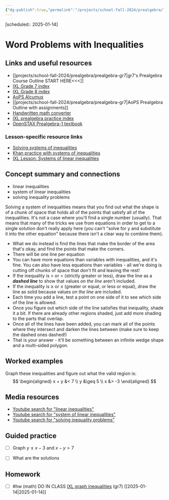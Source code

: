 ```yaml
---
{"dg-publish":true,"permalink":"/projects/school-fall-2024/prealgebra/lessons/systems-of-inequalities/"}
---
```



[scheduled:: 2025-01-14] 

#  Word Problems with Inequalities

## Links and useful resources 

- [[projects/school-fall-2024/prealgebra/prealgebra-gr7\|gr7's Prealgebra Course Outline START HERE<<<]]
- [IXL Grade 7 index](https://www.ixl.com/math/grade-7)
- [IXL Grade 8 index](https://www.ixl.com/math/grade-8)
- [AoPS Alcumus](https://artofproblemsolving.com/teacher/students)
- [[projects/school-fall-2024/prealgebra/prealgebra-gr7\|AoPS Prealgebra Outline with assignments]]
- [Handwritten math converter](https://webdemo.myscript.com/views/math/index.html#)
- [IXL prealgebra practice index](https://www.ixl.com/math/grade-7)
- [OpenSTAX Prealgebra-1 textbook](https://openstax.org/books/prealgebra-2e/pages/1-introduction)


### Lesson-specific resource links


- [Solving systems of inequalities](https://math.libretexts.org/Bookshelves/Algebra/Advanced_Algebra/03:_Solving_Linear_Systems/3.07:_Solving_Systems_of_Inequalities_with_Two_Variables) 
- [Khan practice with systems of inequalities](https://www.khanacademy.org/math/algebra/x2f8bb11595b61c86:inequalities-systems-graphs/x2f8bb11595b61c86:graphing-two-variable-inequalities/e/graphing_systems_of_inequalities_2) 
- [IXL Lesson: Systems of linear inequalities](https://www.ixl.com/math/lessons/systems-of-linear-inequalities?returnToPracticeUrl=https%3A%2F%2Fwww.ixl.com%2Fmath%2Falgebra-1%2Fsolve-systems-of-linear-inequalities-by-graphing) 

## Concept summary and connections


- linear inequalities 
- system of linear inequalities 
- solving inequality problems 

Solving a system of inequalities means that you find out what the shape is of a chunk of space that holds all of the points that satisfy all of the inequalities. It's not a case where you'll find a single number (usually). That means that many of the tricks we use from equations in order to get to a single solution don't really apply here (you can't "solve for y and substitute it into the other equation" because there isn't a clear way to combine them). 

- What we do instead is find the lines that make the border of the area that's okay, and find the points that make the corners. 
- There will be one line per equation
- You can have more equations than variables with inequalities, and it's fine. You can also have less equations than variables - all we're doing is cutting off chunks of space that don't fit and leaving the rest!
- If the inequality is $>$ or $<$ (strictly greater or less), draw the line as a ***dashed line*** to show that values *on the line* aren't included.
- If the inequality is $\geq$ or $\leq$ (greater or equal, or less or equal), draw the line as solid because values *on the line* are included.
- Each time you add a line, test a point on one side of it to see which side of the line is allowed.
- Once you figure out which side of the line satisfies that inequality, shade it a bit. If there are already other regions shaded, just add more shading to the parts that overlap.
- Once all of the lines have been added, you can mark all of the points where they intersect and darken the lines between (make sure to keep the dashed ones dashed!)
- That is your answer - it'll be something between an infinite wedge shape and a multi-sided polygon.

## Worked examples

Graph these inequalities and figure out what the valid region is:
$$
\begin{aligned}
x + y &< 7 \\
y &\geq 5 \\
x &> -3
\end{aligned}
$$



## Media resources

- [Youtube search for "linear inequalities"](https://www.youtube.com/results?search_query=linear%20inequalities)  
- [Youtube search for "system of linear inequalities"](https://www.youtube.com/results?search_query=system%20of%20linear%20inequalities)  
- [Youtube search for "solving inequality problems"](https://www.youtube.com/results?search_query=solving%20inequality%20problems)  

## Guided practice


- [ ] Graph $y \leq x - 3$   and $x - y > 7$
- [ ] What are the solutions


## Homework


- [ ] #hw (math) DO IN CLASS [IXL graph inequalities](https://www.ixl.com/math/algebra-1/solve-systems-of-linear-inequalities-by-graphing) (gr7) [[2025-01-14\|2025-01-14]] 
